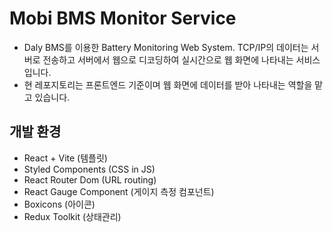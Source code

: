 # Mobi BMS Monitor Service

- Daly BMS를 이용한 Battery Monitoring Web System. TCP/IP의 데이터는 서버로 전송하고 서버에서 웹으로 디코딩하여
  실시간으로 웹 화면에 나타내는 서비스 입니다.
- 현 레포지토리는 프론트엔드 기준이며 웹 화면에 데이터를 받아 나타내는 역할을 맡고 있습니다.

## 개발 환경

- React + Vite (템플릿)
- Styled Components (CSS in JS)
- React Router Dom (URL routing)
- React Gauge Component (게이지 측정 컴포넌트)
- Boxicons (아이콘)
- Redux Toolkit (상태관리)

